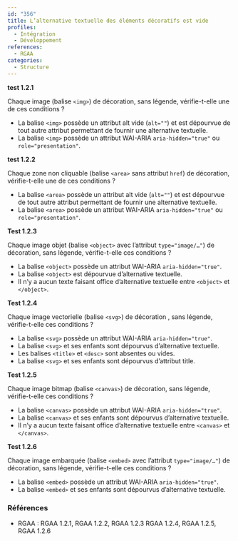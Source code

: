 ```yaml
---
id: "356"
title: L’alternative textuelle des éléments décoratifs est vide
profiles:
  - Intégration
  - Développement
references:
  - RGAA
categories:
  - Structure
---
```


**test 1.2.1**

Chaque image (balise `<img>`) de décoration, sans légende, vérifie-t-elle une de ces conditions ?

* La balise `<img>` possède un attribut alt vide (`alt=""`) et est dépourvue de tout autre attribut permettant de fournir une alternative textuelle.
* La balise `<img>` possède un attribut WAI-ARIA `aria-hidden="true"` ou `role="presentation"`.


**test 1.2.2**

Chaque zone non cliquable (balise `<area>` sans attribut `href`) de décoration, vérifie-t-elle une de ces conditions ?

* La balise `<area>` possède un attribut alt vide (`alt=""`) et est dépourvue de tout autre attribut permettant de fournir une alternative textuelle.
* La balise `<area>` possède un attribut WAI-ARIA `aria-hidden="true"` ou `role="presentation"`.


**Test 1.2.3**

Chaque image objet (balise `<object>` avec l’attribut `type="image/…"`) de décoration, sans légende, vérifie-t-elle ces conditions ?

* La balise `<object>` possède un attribut WAI-ARIA `aria-hidden="true"`.
* La balise `<object>` est dépourvue d’alternative textuelle.
* Il n’y a aucun texte faisant office d’alternative textuelle entre `<object>` et `</object>`.


**Test 1.2.4**

Chaque image vectorielle (balise `<svg>`) de décoration , sans légende, vérifie-t-elle ces conditions ?

* La balise `<svg>` possède un attribut WAI-ARIA `aria-hidden="true"`.
* La balise `<svg>` et ses enfants sont dépourvus d’alternative textuelle.
* Les balises `<title>` et `<desc>` sont absentes ou vides.
* La balise `<svg>` et ses enfants sont dépourvus d’attribut title.



**Test 1.2.5**

Chaque image bitmap (balise `<canvas>`) de décoration, sans légende, vérifie-t-elle ces conditions ?

* La balise `<canvas>` possède un attribut WAI-ARIA `aria-hidden="true"`.
* La balise `<canvas>` et ses enfants sont dépourvus d’alternative textuelle.
* Il n’y a aucun texte faisant office d’alternative textuelle entre `<canvas>` et `</canvas>`.


**Test 1.2.6**

Chaque image embarquée (balise `<embed>` avec l’attribut `type="image/…"`) de décoration, sans légende, vérifie-t-elle ces conditions ?

* La balise `<embed>` possède un attribut WAI-ARIA `aria-hidden="true"`.
* La balise `<embed>` et ses enfants sont dépourvus d’alternative textuelle.


### Références

*   RGAA : RGAA 1.2.1, RGAA 1.2.2, RGAA 1.2.3 RGAA 1.2.4, RGAA 1.2.5, RGAA 1.2.6

